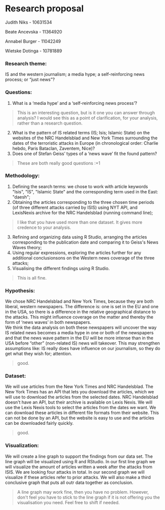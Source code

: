# Research proposal
Judith Niks - 10631534

Beate Ancevska - 11364920

Annabel Burger - 11042249

Wietske Dotinga - 10781889

### Research theme: 
IS and the western journalism; a media hype; a self-reinforcing news process; or “just news”?

### Questions:
1.	What is a ‘media hype’ and a ‘self-reinforcing news process’?
> This is an interesting question, but is it one you can answer through analysis? 
> I would see this as a point of clarification, for your analysis, rather than a research question.

2.	What is the pattern of IS related terms (IS; Isis; Islamic State) on the websites of the NRC Handelsblad and New York Times surrounding the dates of the terroristic attacks in Europe (in chronological order: Charlie hebdo, Paris Bataclan, Zaventem, Nice)?
3.	Does one of Stefan Geiss’ types of a ‘news wave’ fit the found pattern? 
> These are both really good questions :+1

### Methodology:
1.	Defining the search terms: we chose to work with article keywords "Isis", "IS", "Islamic State" and the corresponding term used in the East: "daesh";
2.	Obtaining the articles corresponding to the three chosen time periods (of three different attacks carried by ISIS) using NYT API, and LexisNexis archive for the NRC Handelsblad (running command line);
> I like that you have used more than one dataset. It gives more credence to your analysis.

3. Refining and organizing data using R Studio, arranging the articles corresponding to the publication date and comparing it to Geiss's News Waves theory;
4. Using regular expressions, exploring the articles further for any additional conclusionsons on the Western news coverage of the three attacks;
5. Visualising the different findings using R Studio.
> This is all fine.

### Hypothesis:
We chose NRC Handelsblad and New York Times, because they are both liberal, western newspapers. The difference is: one is set in the EU and one in the USA, so there is a difference in the relative geographical distance to the attacks. This might influence coverage on the matter and thereby the form of ‘news waves’ in both newspapers.  
We think the data analysis on both these newspapers will uncover the way IS related news becomes a media hype in one or both of the newspapers and that the news wave pattern in the EU will be more intense than in the USA before “other” (non-related IS) news will takeover. 
This may strengthen assumptions like: IS really does have influence on our journalism, so they do get what they wish for; attention. 
> good.

### Dataset:
We will use articles from the New York Times and NRC Handelsblad. The New York Times has an API that lets you download the articles, which we will use to download the articles from the selected dates. 
NRC Handelsblad doesn't have an API, but their archive is available on Lexis Nexis. We will use the Lexis Nexis tools to select the articles from the dates we want. We can download these articles in different file formats from their website. This can not be done by an API, but the website is easy to use and the articles can be downloaded fairly quickly.
> good.

### Visualization:
We will create a line graph to support the findings from our data set. The line graph will be visualized using R and RStudio.
In our first line graph we will visualize the amount of articles written a week after the attacks from ISIS. We are looking four attacks in total. In our second graph we will visualize if these articles refer to prior attacks. We will also make a third conclusive graph that puts all outr data together as conclusion. 
> A line graph may work fine, then you have no problem. However, don't feel you have to stick to the line graph if it is not offering you the visualisation you need. Feel free to shift if needed.

